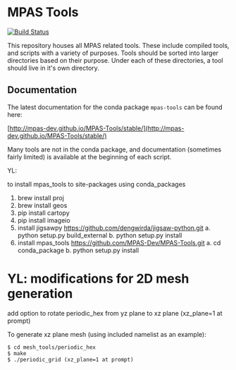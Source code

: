 # MPAS Tools

[![Build Status](https://dev.azure.com/MPAS-Dev/MPAS-Tools%20testing/_apis/build/status/MPAS-Dev.MPAS-Tools?branchName=master)](https://dev.azure.com/MPAS-Dev/MPAS-Tools%20testing/_build/latest?definitionId=4&branchName=master)

This repository houses all MPAS related tools. These include compiled tools,
and scripts with a variety of purposes. Tools should be sorted into larger
directories based on their purpose. Under each of these directories, a tool
should live in it's own directory.

## Documentation

The latest documentation for the conda package `mpas-tools` can be found here:

[http://mpas-dev.github.io/MPAS-Tools/stable/](http://mpas-dev.github.io/MPAS-Tools/stable/)

Many tools are not in the conda package, and documentation (sometimes fairly
limited) is available at the beginning of each script.

YL:

to install mpas_tools to site-packages using conda_packages
1. brew install proj
2. brew install geos
3. pip install cartopy
4. pip install imageio
5. install jigsawpy
   https://github.com/dengwirda/jigsaw-python.git
   a. python setup.py build_external
   b. python setup.py install
6. install mpas_tools
   https://github.com/MPAS-Dev/MPAS-Tools.git
   a. cd conda_package
   b. python setup.py install

# YL: modifications for 2D mesh generation
add option to rotate periodic_hex from yz plane to xz plane (xz_plane=1 at prompt)

To generate xz plane mesh (using included namelist as an example):

	$ cd mesh_tools/periodic_hex
	$ make
	$ ./periodic_grid (xz_plane=1 at prompt)
